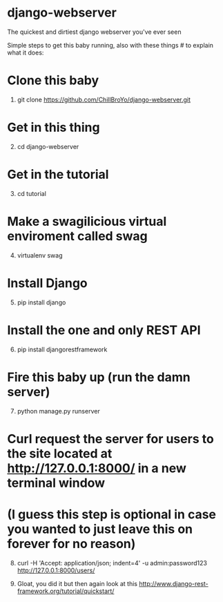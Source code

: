 # django-webserver
The quickest and dirtiest django webserver you've ever seen

Simple steps to get this baby running, also with these things # to explain what it does:

# Clone this baby
1. git clone https://github.com/ChillBroYo/django-webserver.git
# Get in this thing
2. cd django-webserver
# Get in the tutorial
3. cd tutorial
# Make a swagilicious virtual enviroment called swag
4. virtualenv swag
# Install Django
5. pip install django
# Install the one and only REST API
6. pip install djangorestframework
# Fire this baby up (run the damn server)
7. python manage.py runserver
# Curl request the server for users to the site located at http://127.0.0.1:8000/ in a new terminal window
# (I guess this step is optional in case you wanted to just leave this on forever for no reason)
8. curl -H 'Accept: application/json; indent=4' -u admin:password123 http://127.0.0.1:8000/users/

9. Gloat, you did it but then again look at this http://www.django-rest-framework.org/tutorial/quickstart/
